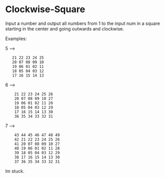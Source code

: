 # Clockwise-Square

Input a number and output all numbers from 1 to the input num in a square starting in the center and going outwards and clockwise.

Examples:

5 -->

       21 22 23 24 25  
       20 07 08 09 10  
       19 06 01 02 11  
       18 05 04 03 12  
       17 16 15 14 13
       
6 -->  

        21 22 23 24 25 26  
        20 07 08 09 10 27  
        19 06 01 02 11 28  
        18 05 04 03 12 29  
        17 16 15 14 13 30  
        36 35 34 33 32 31  
       
7 -->  

        43 44 45 46 47 48 49  
        42 21 22 23 24 25 26  
        41 20 07 08 09 10 27  
        40 19 06 01 02 11 28  
        39 18 05 04 03 12 29  
        38 17 16 15 14 13 30  
        37 36 35 34 33 32 31 


Im stuck.
